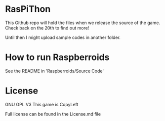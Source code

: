RasPiThon
=========
This Github repo will hold the files when we release the source of the game. Check back on the 20th to find out more!

Until then I might upload sample codes in another folder.

How to run Raspberroids
=======================

See the README in 'Raspberroids/Source Code'

License
=======
GNU GPL V3
This game is CopyLeft

Full license can be found in the License.md file
